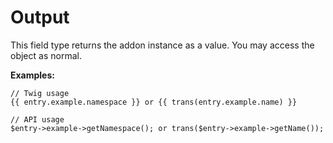 # Output

This field type returns the addon instance as a value. You may access the object as normal.

**Examples:**

```
// Twig usage
{{ entry.example.namespace }} or {{ trans(entry.example.name) }}

// API usage
$entry->example->getNamespace(); or trans($entry->example->getName());
```
